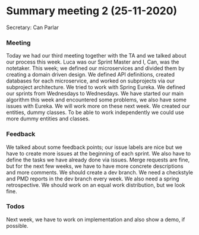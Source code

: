 # Summary meeting 2 (25-11-2020)
Secretary: Can Parlar

### Meeting 
Today we had our third meeting together with the TA and we talked about our process this week. Luca was our Sprint Master and I, Can, was the notetaker. This week; we defined our microservices and divided them by creating a domain driven design. We defined API definitions, created databases for each microservice, and worked on subprojects via our subproject architecture. We tried to work with Spring Eureka.
We defined our sprints from Wednesdays to Wednesdays. We have started our main algorithm this week and encountered some problems, we also have some issues with Eureka. We will work more on these next week. We created our entities, dummy classes. To be able to work independently we could use more dummy entities and classes. 

### Feedback
We talked about some feedback points; our issue labels are nice but we have to create more issues at the beginning of each sprint. We also have to define the tasks we have already done via issues. Merge requests are fine, but for the next few weeks, we have to have more concrete descriptions and more comments. We should create a dev branch. We need a checkstyle and PMD reports in the dev branch every week. We also need a spring retrospective. We should work on an equal work distribution, but we look fine.

### Todos
Next week, we have to work on implementation and also show a demo, if possible.